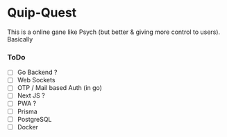 # Quip-Quest

This is a online gane like Psych (but better & giving more control to users).
Basically

### ToDo

- [ ] Go Backend ?
- [ ] Web Sockets
- [ ] OTP / Mail based Auth (in go)
- [ ] Next JS ?
- [ ] PWA ?
- [ ] Prisma
- [ ] PostgreSQL
- [ ] Docker
